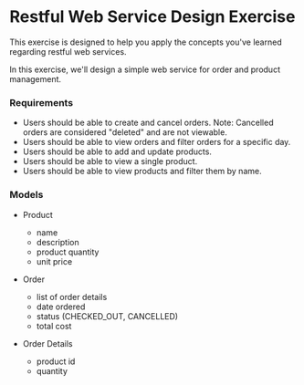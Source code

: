 # Restful Web Service Design Exercise

This exercise is designed to help you apply the concepts you've learned regarding restful web services.

In this exercise, we'll design a simple web service for order and product management.

### Requirements
- Users should be able to create and cancel orders. Note: Cancelled orders are considered "deleted" and are not viewable.
- Users should be able to view orders and filter orders for a specific day.
- Users should be able to add and update products.
- Users should be able to view a single product.
- Users should be able to view products and filter them by name.

### Models
- Product
    - name
    - description
    - product quantity
    - unit price

- Order
    - list of order details
    - date ordered
    - status (CHECKED_OUT, CANCELLED)
    - total cost

- Order Details
    - product id
    - quantity
